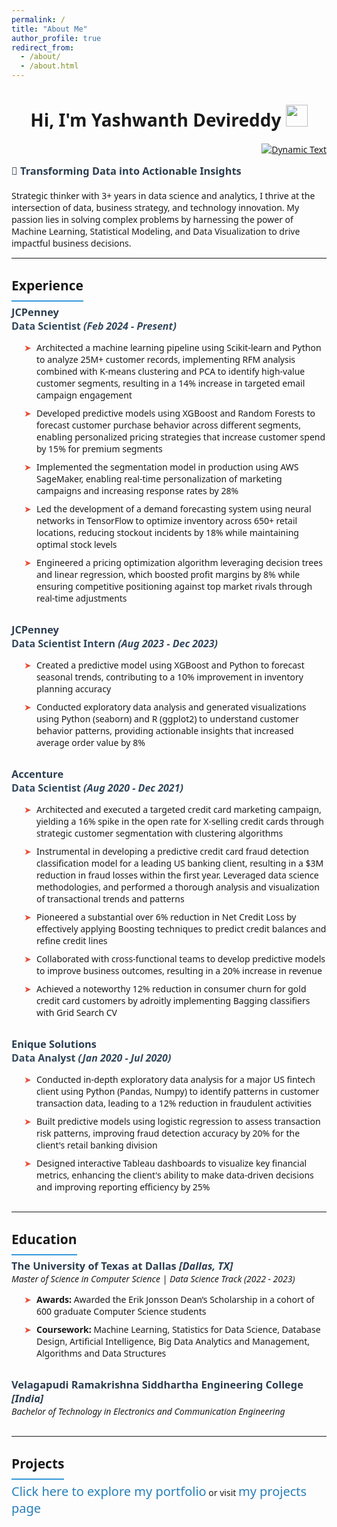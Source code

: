 ```yaml
---
permalink: /
title: "About Me"
author_profile: true
redirect_from: 
  - /about/
  - /about.html
---
```



<h1 align="center"><b>Hi, I'm Yashwanth Devireddy</b> <img src="https://media.giphy.com/media/hvRJCLFzcasrR4ia7z/giphy.gif" width="35"></h1>

<p align="right">
  <a class="move-right" href="https://github.com/DenverCoder1/readme-typing-svg"><img class="readme-typing-svg" src="https://readme-typing-svg.herokuapp.com?font=Time+New+Roman&color=cyan&size=25¢er=true&vCenter=true&width=600&height=100&lines=Data+Scientist..♥++;Machine+Learning+Enthusiast,;Computer+Science,;Data+Analytics,;Active+Learner%2FProblem+Solver,;Love+to+learn+new+stuffs..<3" alt="Dynamic Text"></a>
</p>

<style>
  body, h1, h2, h3, h4, h5, h6, p, ul, li, a {
    font-family: 'Segoe UI', Tahoma, sans-serif;
  }
  h3, h4, h5, h6 {
    margin: 0;
    color: #2c3e50;
  }
  .section-header {
    border-bottom: 2px solid #3498db;
    padding-bottom: 10px;
    margin-bottom: 20px;
  }
  .experience-section, .education-section {
    margin-bottom: 30px;
  }
  .company-name {
    font-size: 20px;
    font-weight: bold;
    color: #2980b9;
    margin-bottom: 5px;
  }
  .position-name {
    font-size: 16px;
    font-weight: 600;
    color: #34495e;
    margin-bottom: 10px;
  }
  .experience-item, .education-item {
    margin-bottom: 15px;
  }
  .experience-item ul, .education-item ul {
    padding-left: 20px;
    list-style-type: none;
  }
  .experience-item li, .education-item li {
    margin-bottom: 10px;
    position: relative;
    padding-left: 20px;
  }
  .experience-item li:before, .education-item li:before {
    content: "➤";
    position: absolute;
    left: 0;
    color: #e74c3c;
  }
  .projects-link {
    font-size: 20px;
    color: #2980b9;
    text-decoration: none;
  }
  .projects-link:hover {
    text-decoration: underline;
  }
</style>

### 🚀 Transforming Data into Actionable Insights
<br>
Strategic thinker with 3+ years in data science and analytics, I thrive at the intersection of data, business strategy, and technology innovation. My passion lies in solving complex problems by harnessing the power of Machine Learning, Statistical Modeling, and Data Visualization to drive impactful business decisions.

---

## <span class="section-header">Experience</span>

### JCPenney
<div class="experience-section">
  <div class="position-name">
    Data Scientist <em>(Feb 2024 - Present)</em>
  </div>
  <div class="experience-item">
    <ul>
      <li>Architected a machine learning pipeline using Scikit-learn and Python to analyze 25M+ customer records, implementing RFM analysis combined with K-means clustering and PCA to identify high-value customer segments, resulting in a 14% increase in targeted email campaign engagement</li>
      <li>Developed predictive models using XGBoost and Random Forests to forecast customer purchase behavior across different segments, enabling personalized pricing strategies that increase customer spend by 15% for premium segments</li>
      <li>Implemented the segmentation model in production using AWS SageMaker, enabling real-time personalization of marketing campaigns and increasing response rates by 28%</li>
      <li>Led the development of a demand forecasting system using neural networks in TensorFlow to optimize inventory across 650+ retail locations, reducing stockout incidents by 18% while maintaining optimal stock levels</li>
      <li>Engineered a pricing optimization algorithm leveraging decision trees and linear regression, which boosted profit margins by 8% while ensuring competitive positioning against top market rivals through real-time adjustments</li>
    </ul>
  </div>
</div>

### JCPenney
<div class="experience-section">
  <div class="position-name">
    Data Scientist Intern <em>(Aug 2023 - Dec 2023)</em>
  </div>
  <div class="experience-item">
    <ul>
      <li>Created a predictive model using XGBoost and Python to forecast seasonal trends, contributing to a 10% improvement in inventory planning accuracy</li>
      <li>Conducted exploratory data analysis and generated visualizations using Python (seaborn) and R (ggplot2) to understand customer behavior patterns, providing actionable insights that increased average order value by 8%</li>
    </ul>
  </div>
</div>

### Accenture
<div class="experience-section">
  <div class="position-name">
    Data Scientist <em>(Aug 2020 - Dec 2021)</em>
  </div>
  <div class="experience-item">
    <ul>
      <li>Architected and executed a targeted credit card marketing campaign, yielding a 16% spike in the open rate for X-selling credit cards through strategic customer segmentation with clustering algorithms</li>
      <li>Instrumental in developing a predictive credit card fraud detection classification model for a leading US banking client, resulting in a $3M reduction in fraud losses within the first year. Leveraged data science methodologies, and performed a thorough analysis and visualization of transactional trends and patterns</li>
      <li>Pioneered a substantial over 6% reduction in Net Credit Loss by effectively applying Boosting techniques to predict credit balances and refine credit lines</li>
      <li>Collaborated with cross-functional teams to develop predictive models to improve business outcomes, resulting in a 20% increase in revenue</li>
      <li>Achieved a noteworthy 12% reduction in consumer churn for gold credit card customers by adroitly implementing Bagging classifiers with Grid Search CV</li>
    </ul>
  </div>
</div>

### Enique Solutions
<div class="experience-section">
  <div class="position-name">
    Data Analyst <em>(Jan 2020 - Jul 2020)</em>
  </div>
  <div class="experience-item">
    <ul>
      <li>Conducted in-depth exploratory data analysis for a major US fintech client using Python (Pandas, Numpy) to identify patterns in customer transaction data, leading to a 12% reduction in fraudulent activities</li>
      <li>Built predictive models using logistic regression to assess transaction risk patterns, improving fraud detection accuracy by 20% for the client's retail banking division</li>
      <li>Designed interactive Tableau dashboards to visualize key financial metrics, enhancing the client's ability to make data-driven decisions and improving reporting efficiency by 25%</li>
    </ul>
  </div>
</div>

---

## <span class="section-header">Education</span>

### The University of Texas at Dallas <em>[Dallas, TX]</em>
<div class="education-section">
  <div class="education-item">
    <em>Master of Science in Computer Science | Data Science Track</em> <em>(2022 - 2023)</em>
    <ul>
      <li><strong>Awards:</strong> Awarded the Erik Jonsson Dean’s Scholarship in a cohort of 600 graduate Computer Science students</li>
      <li><strong>Coursework:</strong> Machine Learning, Statistics for Data Science, Database Design, Artificial Intelligence, Big Data Analytics and Management, Algorithms and Data Structures</li>
    </ul>
  </div>
</div>

### Velagapudi Ramakrishna Siddhartha Engineering College <em>[India]</em>
<div class="education-section">
  <div class="education-item">
    <em>Bachelor of Technology in Electronics and Communication Engineering</em>
  </div>
</div>

---

## <span class="section-header">Projects</span>

<a href="https://yash413.github.io/Projects/" class="projects-link">Click here to explore my portfolio</a> or visit <a href="https://yash413.github.io/Projects/" class="projects-link">my projects page</a>